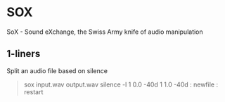 # SOX
SoX - Sound eXchange, the Swiss Army knife of audio manipulation
## 1-liners
Split an audio file based on silence
> sox input.wav output.wav silence -l 1 0.0 -40d 1 1.0 -40d : newfile : restart
